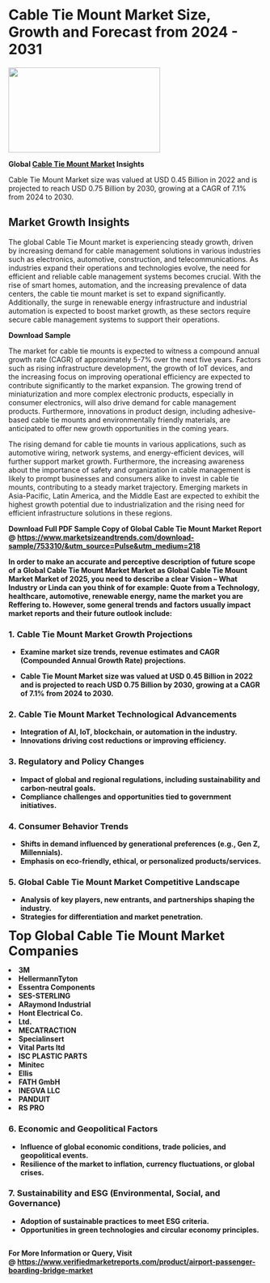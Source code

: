 <H1>Cable Tie Mount Market Size, Growth and Forecast from 2024 - 2031</H1><img class="aligncenter size-medium wp-image-584254" src="https://thirdeyenews.in/wp-content/uploads/2024/09/Global-Market-Research-300x168.jpeg" alt="" width="300" height="168" /><p><strong>Global&nbsp;<a href="https://www.marketsizeandtrends.com/download-sample/753310/&amp;utm_source=Pulse&amp;utm_medium=218">Cable Tie Mount Market</a> Insights</strong></p><p>Cable Tie Mount Market size was valued at USD 0.45 Billion in 2022 and is projected to reach USD 0.75 Billion by 2030, growing at a CAGR of 7.1% from 2024 to 2030.</p><p><h2>Market Growth Insights</h2> <p>The global Cable Tie Mount market is experiencing steady growth, driven by increasing demand for cable management solutions in various industries such as electronics, automotive, construction, and telecommunications. As industries expand their operations and technologies evolve, the need for efficient and reliable cable management systems becomes crucial. With the rise of smart homes, automation, and the increasing prevalence of data centers, the cable tie mount market is set to expand significantly. Additionally, the surge in renewable energy infrastructure and industrial automation is expected to boost market growth, as these sectors require secure cable management systems to support their operations.</p> <p><strong>Download Sample</strong></p> <p>The market for cable tie mounts is expected to witness a compound annual growth rate (CAGR) of approximately 5-7% over the next five years. Factors such as rising infrastructure development, the growth of IoT devices, and the increasing focus on improving operational efficiency are expected to contribute significantly to the market expansion. The growing trend of miniaturization and more complex electronic products, especially in consumer electronics, will also drive demand for cable management products. Furthermore, innovations in product design, including adhesive-based cable tie mounts and environmentally friendly materials, are anticipated to offer new growth opportunities in the coming years.</p> <p>The rising demand for cable tie mounts in various applications, such as automotive wiring, network systems, and energy-efficient devices, will further support market growth. Furthermore, the increasing awareness about the importance of safety and organization in cable management is likely to prompt businesses and consumers alike to invest in cable tie mounts, contributing to a steady market trajectory. Emerging markets in Asia-Pacific, Latin America, and the Middle East are expected to exhibit the highest growth potential due to industrialization and the rising need for efficient infrastructure solutions in these regions.</p> <p><strong></p><p><span class=""><strong>Download Full PDF Sample Copy of Global Cable Tie Mount Market Report</strong> @ <a href="https://www.marketsizeandtrends.com/download-sample/753310/&amp;utm_source=Pulse&amp;utm_medium=218" target="_blank">https://www.marketsizeandtrends.com/download-sample/753310/&amp;utm_source=Pulse&amp;utm_medium=218</a></span></p><p>In order to make an accurate and perceptive description of future scope of a Global&nbsp;Cable Tie Mount Market Market as Global&nbsp;Cable Tie Mount Market Market of 2025, you need to describe a clear Vision &ndash; What Industry or Linda can you think of for example: Quote from a Technology, healthcare, automotive, renewable energy, name the market you are Reffering to. However, some general trends and factors usually impact market reports and their future outlook include:</p><h3>1.&nbsp;<strong>Cable Tie Mount Market Growth Projections</strong></h3><ul><li>Examine market size trends, revenue estimates and CAGR (Compounded Annual Growth Rate) projections.</li><li><p>Cable Tie Mount Market size was valued at USD 0.45 Billion in 2022 and is projected to reach USD 0.75 Billion by 2030, growing at a CAGR of 7.1% from 2024 to 2030.</p></li></ul><h3>2.&nbsp;<strong>Cable Tie Mount Market Technological Advancements</strong></h3><ul><li>Integration of AI, IoT, blockchain, or automation in the industry.</li><li>Innovations driving cost reductions or improving efficiency.</li></ul><h3>3.&nbsp;<strong>Regulatory and Policy Changes</strong></h3><ul><li>Impact of global and regional regulations, including sustainability and carbon-neutral goals.</li><li>Compliance challenges and opportunities tied to government initiatives.</li></ul><h3>4.&nbsp;<strong>Consumer Behavior Trends</strong></h3><ul><li>Shifts in demand influenced by generational preferences (e.g., Gen Z, Millennials).</li><li>Emphasis on eco-friendly, ethical, or personalized products/services.</li></ul><h3>5.&nbsp;<strong>Global Cable Tie Mount Market Competitive Landscape</strong></h3><ul><li>Analysis of key players, new entrants, and partnerships shaping the industry.</li><li>Strategies for differentiation and market penetration.</li></ul><p data-pm-slice="1 1 []"><span style="color: inherit; font-family: inherit; font-size: 25px;">Top Global Cable Tie Mount Market Companies</span></p><div class="" data-test-id=""><p><li>3M</li><li> HellermannTyton</li><li> Essentra Components</li><li> SES-STERLING</li><li> ARaymond Industrial</li><li> Hont Electrical Co.</li><li> Ltd.</li><li> MECATRACTION</li><li> Specialinsert</li><li> Vital Parts ltd</li><li> ISC PLASTIC PARTS</li><li> Minitec</li><li> Ellis</li><li> FATH GmbH</li><li> INEGVA LLC</li><li> PANDUIT</li><li> RS PRO</li></p></div><h3>6.&nbsp;<strong>Economic and Geopolitical Factors</strong></h3><ul><li>Influence of global economic conditions, trade policies, and geopolitical events.</li><li>Resilience of the market to inflation, currency fluctuations, or global crises.</li></ul><h3>7.&nbsp;<strong>Sustainability and ESG (Environmental, Social, and Governance)</strong></h3><ul><li>Adoption of sustainable practices to meet ESG criteria.</li><li>Opportunities in green technologies and circular economy principles.</li></ul><h2><strong style="font-size: 14px;">For More Information or Query, Visit @&nbsp;</strong><a style="background-color: #ffffff; font-size: 14px;" href="https://www.marketsizeandtrends.com/report/cable-tie-mount-market/" target="_blank">https://www.verifiedmarketreports.com/product/airport-passenger-boarding-bridge-market</a></h2>
